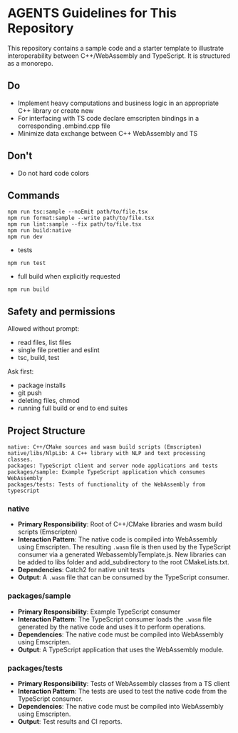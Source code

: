 # AGENTS Guidelines for This Repository

This repository contains a sample code and a starter template to illustrate interoperability between C++/WebAssembly and TypeScript. It is structured as a monorepo.

## Do
- Implement heavy computations and business logic in an appropriate C++ library or create new
- For interfacing with TS code declare emscripten bindings in a corresponding .embind.cpp file
- Minimize data exchange between C++ WebAssembly and TS

## Don't
- Do not hard code colors

## Commands
```
npm run tsc:sample --noEmit path/to/file.tsx
npm run format:sample --write path/to/file.tsx
npm run lint:sample --fix path/to/file.tsx
npm run build:native
npm run dev
```
- tests
```
npm run test
```
- full build when explicitly requested
```
npm run build
```

## Safety and permissions

Allowed without prompt:
- read files, list files
- single file prettier and eslint
- tsc, build, test

Ask first:
- package installs
- git push
- deleting files, chmod
- running full build or end to end suites

## Project Structure

```text
native: C++/CMake sources and wasm build scripts (Emscripten)
native/libs/NlpLib: A C++ library with NLP and text processing classes.
packages: TypeScript client and server node applications and tests
packages/sample: Example TypeScript application which consumes WebAssembly
packages/tests: Tests of functionality of the WebAssembly from typescript
```

### native

- **Primary Responsibility**: Root of C++/CMake libraries and wasm build scripts (Emscripten)
- **Interaction Pattern**: The native code is compiled into WebAssembly using Emscripten. The resulting `.wasm` file is then used by the TypeScript consumer via a generated WebassemblyTemplate.js. New libraries can be added to libs folder and add_subdirectory to the root CMakeLists.txt.
- **Dependencies**: Catch2 for native unit tests
- **Output**: A `.wasm` file that can be consumed by the TypeScript consumer.

### packages/sample

- **Primary Responsibility**: Example TypeScript consumer
- **Interaction Pattern**: The TypeScript consumer loads the `.wasm` file generated by the native code and uses it to perform operations.
- **Dependencies**: The native code must be compiled into WebAssembly using Emscripten.
- **Output**: A TypeScript application that uses the WebAssembly module.

### packages/tests

- **Primary Responsibility**: Tests of WebAssembly classes from a TS client
- **Interaction Pattern**: The tests are used to test the native code from the TypeScript consumer.
- **Dependencies**: The native code must be compiled into WebAssembly using Emscripten.
- **Output**: Test results and CI reports.
